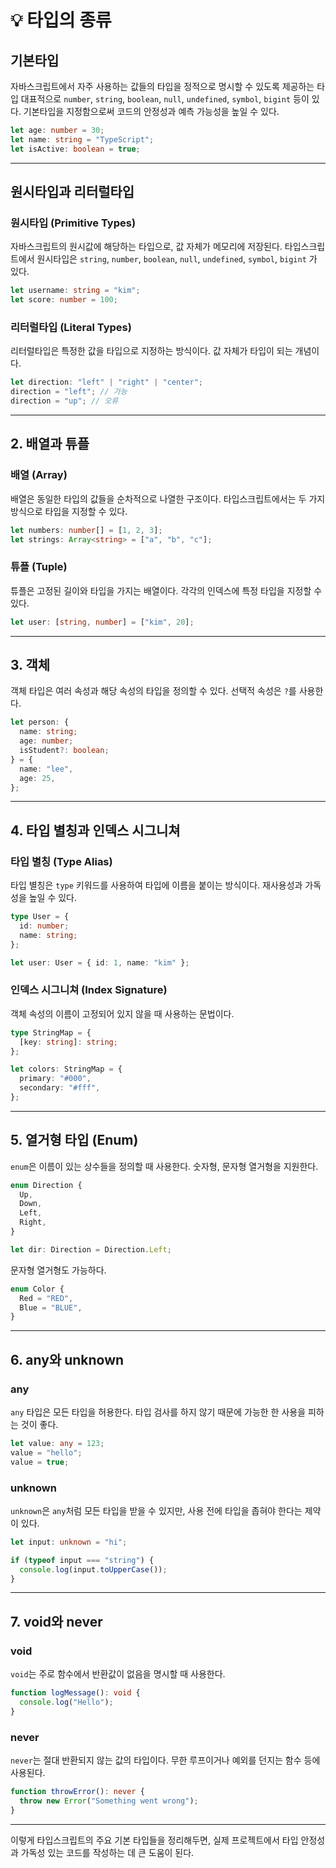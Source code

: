 # 💡 타입의 종류

## 기본타입

자바스크립트에서 자주 사용하는 값들의 타입을 정적으로 명시할 수 있도록 제공하는 타입
대표적으로 `number`, `string`, `boolean`, `null`, `undefined`, `symbol`, `bigint` 등이 있다.
기본타입을 지정함으로써 코드의 안정성과 예측 가능성을 높일 수 있다.

```ts
let age: number = 30;
let name: string = "TypeScript";
let isActive: boolean = true;
```

---

## 원시타입과 리터럴타입

### 원시타입 (Primitive Types)

자바스크립트의 원시값에 해당하는 타입으로, 값 자체가 메모리에 저장된다.
타입스크립트에서 원시타입은 `string`, `number`, `boolean`, `null`, `undefined`, `symbol`, `bigint` 가 있다.

```ts
let username: string = "kim";
let score: number = 100;
```

### 리터럴타입 (Literal Types)

리터럴타입은 특정한 값을 타입으로 지정하는 방식이다. 값 자체가 타입이 되는 개념이다.

```ts
let direction: "left" | "right" | "center";
direction = "left"; // 가능
direction = "up"; // 오류
```

---

## 2. 배열과 튜플

### 배열 (Array)

배열은 동일한 타입의 값들을 순차적으로 나열한 구조이다.
타입스크립트에서는 두 가지 방식으로 타입을 지정할 수 있다.

```ts
let numbers: number[] = [1, 2, 3];
let strings: Array<string> = ["a", "b", "c"];
```

### 튜플 (Tuple)

튜플은 고정된 길이와 타입을 가지는 배열이다. 각각의 인덱스에 특정 타입을 지정할 수 있다.

```ts
let user: [string, number] = ["kim", 20];
```

---

## 3. 객체

객체 타입은 여러 속성과 해당 속성의 타입을 정의할 수 있다. 선택적 속성은 `?`를 사용한다.

```ts
let person: {
  name: string;
  age: number;
  isStudent?: boolean;
} = {
  name: "lee",
  age: 25,
};
```

---

## 4. 타입 별칭과 인덱스 시그니쳐

### 타입 별칭 (Type Alias)

타입 별칭은 `type` 키워드를 사용하여 타입에 이름을 붙이는 방식이다.
재사용성과 가독성을 높일 수 있다.

```ts
type User = {
  id: number;
  name: string;
};

let user: User = { id: 1, name: "kim" };
```

### 인덱스 시그니쳐 (Index Signature)

객체 속성의 이름이 고정되어 있지 않을 때 사용하는 문법이다.

```ts
type StringMap = {
  [key: string]: string;
};

let colors: StringMap = {
  primary: "#000",
  secondary: "#fff",
};
```

---

## 5. 열거형 타입 (Enum)

`enum`은 이름이 있는 상수들을 정의할 때 사용한다. 숫자형, 문자형 열거형을 지원한다.

```ts
enum Direction {
  Up,
  Down,
  Left,
  Right,
}

let dir: Direction = Direction.Left;
```

문자형 열거형도 가능하다.

```ts
enum Color {
  Red = "RED",
  Blue = "BLUE",
}
```

---

## 6. any와 unknown

### any

`any` 타입은 모든 타입을 허용한다. 타입 검사를 하지 않기 때문에 가능한 한 사용을 피하는 것이 좋다.

```ts
let value: any = 123;
value = "hello";
value = true;
```

### unknown

`unknown`은 `any`처럼 모든 타입을 받을 수 있지만, 사용 전에 타입을 좁혀야 한다는 제약이 있다.

```ts
let input: unknown = "hi";

if (typeof input === "string") {
  console.log(input.toUpperCase());
}
```

---

## 7. void와 never

### void

`void`는 주로 함수에서 반환값이 없음을 명시할 때 사용한다.

```ts
function logMessage(): void {
  console.log("Hello");
}
```

### never

`never`는 절대 반환되지 않는 값의 타입이다. 무한 루프이거나 예외를 던지는 함수 등에 사용된다.

```ts
function throwError(): never {
  throw new Error("Something went wrong");
}
```

---

이렇게 타입스크립트의 주요 기본 타입들을 정리해두면, 실제 프로젝트에서 타입 안정성과 가독성 있는 코드를 작성하는 데 큰 도움이 된다.
